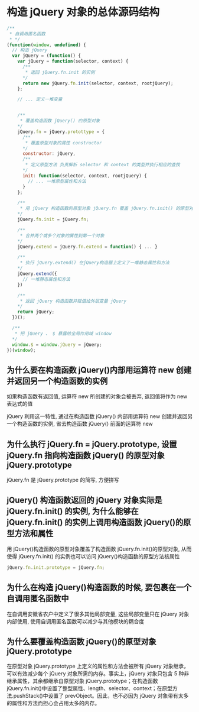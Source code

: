 # 构造 jQuery 对象的总体源码结构

```js
/**
 * 自调用匿名函数
 * */
(function(window, undefined) {
  // 构造 jQuery
  var jQuery = (function() {
    var jQuery = function(selector, context) {
      /**
       * 返回 jQuery.fn.init 的实例
      */
      return new jQuery.fn.init(selector, context, rootjQuery);
    };

    // ... 定义一堆变量


    /**
     * 覆盖构造函数 jQuery() 的原型对象
    */
    jQuery.fn = jQuery.protottype = {
      /**
       * 覆盖原型对象的属性 constructor
      */
      constructor: jQuery,
      /**
       * 定义原型方法 负责解析 selector 和 context 的类型并执行相应的查找
      */
      init: function(selector, context, rootjQuery) {
        // ... 一堆原型属性和方法
      }
    };

    /**
     * 用 jQuery 构造函数的原型对象 jQuery.fn 覆盖 jQuery.fn.init() 的原型对象
    */
    jQuery.fn.init = jQuery.fn;

    /**
     * 合并两个或多个对象的属性到第一个对象
    */
    jQuery.extend = jQuery.fn.extend = function() { ... }

    /**
     * 执行 jQuery.extend() 在jQuery构造器上定义了一堆静态属性和方法
    */
    jQuery.extend({
      // 一堆静态属性和方法
    })

    /**
     * 返回 jQuery 构造函数并赋值给外层变量 jQuery
    */
    return jQuery;
  })();

  /**
   * 把 jQuery 、 $ 暴露给全局作用域 window
  */
  window.$ = window.jQuery = jQuery;
})(window);
```

## 为什么要在构造函数 jQuery()内部用运算符 new 创建并返回另一个构造函数的实例

如果构造函数有返回值, 运算符 new 所创建的对象会被丢弃, 返回值将作为 new 表达式的值

jQuery 利用这一特性, 通过在构造函数 jQuery() 内部用运算符 new 创建并返回另一个构造函数的实例, 省去构造函数 jQuery() 前面的运算符 new

## 为什么执行 jQuery.fn = jQuery.prototype, 设置 jQuery.fn 指向构造函数 jQuery() 的原型对象 jQuery.prototype

jQuery.fn 是 jQuery.prototype 的简写, 方便拼写

## jQuery() 构造函数返回的 jQuery 对象实际是 jQuery.fn.init() 的实例, 为什么能够在 jQuery.fn.init() 的实例上调用构造函数 jQuery()的原型方法和属性

用 jQuery()构造函数的原型对象覆盖了构造函数 jQuery.fn.init()的原型对象, 从而使得 jQuery.fn.init() 的实例也可以访问 jQuery()构造函数的原型方法核属性

```js
jQuery.fn.init.prototype = jQuery.fn;
```

## 为什么在构造 jQuery()构造函数的时候, 要包裹在一个自调用匿名函数中

在自调用安徽省农户中定义了很多其他局部变量, 这些局部变量只在 jQuery 对象内部使用, 使用自调用匿名函数可以减少与其他模块的耦合度

## 为什么要覆盖构造函数 jQuery()的原型对象 jQuery.prototype

在原型对象 jQuery.prototype 上定义的属性和方法会被所有 jQuery 对象继承，可以有效减少每个 jQuery 对象所需的内存。事实上，jQuery 对象只包含 5 种非继承属性，其余都继承自原型对象 jQuery.prototype；在构造函数 jQuery.fn.init()中设置了整型属性、length、selector、context；在原型方法.pushStack()中设置了 prevObject。因此，也不必因为 jQuery 对象带有太多的属性和方法而担心会占用太多的内存。
